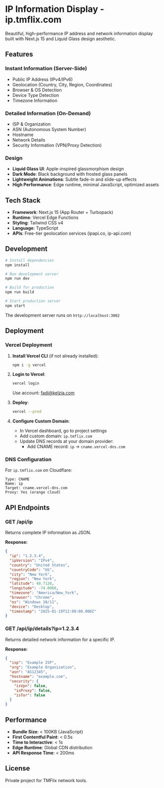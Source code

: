 # IP Information Display - ip.tmflix.com

Beautiful, high-performance IP address and network information display built with Next.js 15 and Liquid Glass design aesthetic.

## Features

### Instant Information (Server-Side)
- Public IP Address (IPv4/IPv6)
- Geolocation (Country, City, Region, Coordinates)
- Browser & OS Detection
- Device Type Detection
- Timezone Information

### Detailed Information (On-Demand)
- ISP & Organization
- ASN (Autonomous System Number)
- Hostname
- Network Details
- Security Information (VPN/Proxy Detection)

### Design
- **Liquid Glass UI**: Apple-inspired glassmorphism design
- **Dark Mode**: Black background with frosted glass panels
- **Lightweight Animations**: Subtle fade-in and slide-up effects
- **High Performance**: Edge runtime, minimal JavaScript, optimized assets

## Tech Stack

- **Framework**: Next.js 15 (App Router + Turbopack)
- **Runtime**: Vercel Edge Functions
- **Styling**: Tailwind CSS v4
- **Language**: TypeScript
- **APIs**: Free-tier geolocation services (ipapi.co, ip-api.com)

## Development

```bash
# Install dependencies
npm install

# Run development server
npm run dev

# Build for production
npm run build

# Start production server
npm start
```

The development server runs on `http://localhost:3002`

## Deployment

### Vercel Deployment

1. **Install Vercel CLI** (if not already installed):
   ```bash
   npm i -g vercel
   ```

2. **Login to Vercel**:
   ```bash
   vercel login
   ```
   Use account: fadi@kelzia.com

3. **Deploy**:
   ```bash
   vercel --prod
   ```

4. **Configure Custom Domain**:
   - In Vercel dashboard, go to project settings
   - Add custom domain: `ip.tmflix.com`
   - Update DNS records at your domain provider:
     - Add CNAME record: `ip` → `cname.vercel-dns.com`

### DNS Configuration

For `ip.tmflix.com` on Cloudflare:
```
Type: CNAME
Name: ip
Target: cname.vercel-dns.com
Proxy: Yes (orange cloud)
```

## API Endpoints

### GET /api/ip
Returns complete IP information as JSON.

**Response:**
```json
{
  "ip": "1.2.3.4",
  "ipVersion": "IPv4",
  "country": "United States",
  "countryCode": "US",
  "city": "New York",
  "region": "New York",
  "latitude": 40.7128,
  "longitude": -74.0060,
  "timezone": "America/New_York",
  "browser": "Chrome",
  "os": "Windows 10/11",
  "device": "Desktop",
  "timestamp": "2025-01-19T12:00:00.000Z"
}
```

### GET /api/ip/details?ip=1.2.3.4
Returns detailed network information for a specific IP.

**Response:**
```json
{
  "isp": "Example ISP",
  "org": "Example Organization",
  "asn": "AS12345",
  "hostname": "example.com",
  "security": {
    "isVpn": false,
    "isProxy": false,
    "isTor": false
  }
}
```

## Performance

- **Bundle Size**: < 100KB (JavaScript)
- **First Contentful Paint**: < 0.5s
- **Time to Interactive**: < 1s
- **Edge Runtime**: Global CDN distribution
- **API Response Time**: < 200ms

## License

Private project for TMFlix network tools.
